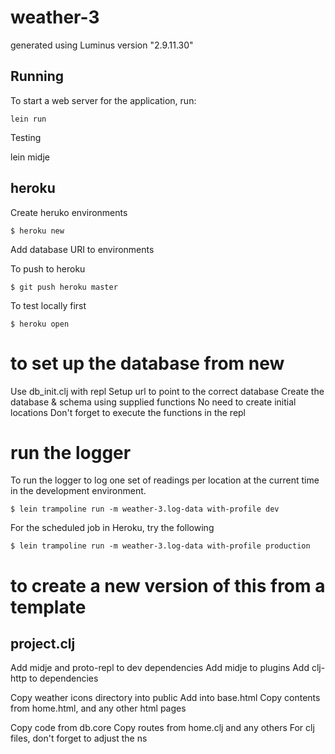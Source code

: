 # weather-3

generated using Luminus version "2.9.11.30"

## Running

To start a web server for the application, run:

    lein run

Testing

   lein midje

## heroku

Create heruko environments

```
$ heroku new
```

Add database URI to environments

To push to heroku

```
$ git push heroku master
```

To test locally first

```
$ heroku open
```
# to set up the database from new

Use db_init.clj with repl
Setup url to point to the correct database
Create the database & schema using supplied functions
No need to create initial locations
Don't forget to execute the functions in the repl

# run the logger

To run the logger to log one set of readings per location at the current time in the development environment.

```
$ lein trampoline run -m weather-3.log-data with-profile dev
```

For the scheduled job in Heroku, try the following
```
$ lein trampoline run -m weather-3.log-data with-profile production
```

# to create a new version of this from a template

## project.clj

Add midje and proto-repl to dev dependencies
Add midje to plugins
Add clj-http to dependencies

Copy weather icons directory into public
Add into base.html
Copy contents from home.html, and any other html pages

Copy code from db.core
Copy routes from home.clj and any others
For clj files, don't forget to adjust the ns
